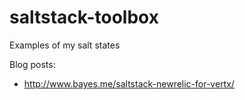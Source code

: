 saltstack-toolbox
=================

Examples of my salt states

Blog posts:
- http://www.bayes.me/saltstack-newrelic-for-vertx/
